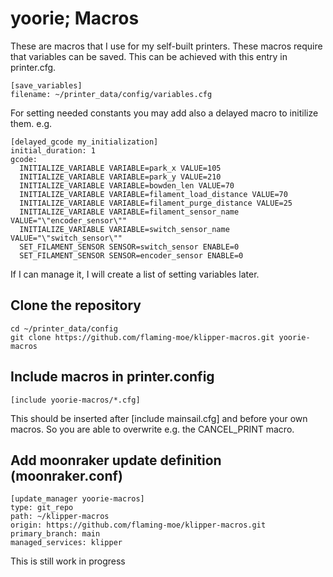# yoorie; Macros

These are macros that I use for my self-built printers. These macros require that variables can be saved. This can be achieved with this entry in printer.cfg.

```
[save_variables]
filename: ~/printer_data/config/variables.cfg
```

For setting needed constants you may add also a delayed macro to initilize them.
e.g.

```
[delayed_gcode my_initialization]
initial_duration: 1
gcode:
  INITIALIZE_VARIABLE VARIABLE=park_x VALUE=105
  INITIALIZE_VARIABLE VARIABLE=park_y VALUE=210
  INITIALIZE_VARIABLE VARIABLE=bowden_len VALUE=70
  INITIALIZE_VARIABLE VARIABLE=filament_load_distance VALUE=70
  INITIALIZE_VARIABLE VARIABLE=filament_purge_distance VALUE=25
  INITIALIZE_VARIABLE VARIABLE=filament_sensor_name VALUE="\"encoder_sensor\""
  INITIALIZE_VARIABLE VARIABLE=switch_sensor_name VALUE="\"switch_sensor\""
  SET_FILAMENT_SENSOR SENSOR=switch_sensor ENABLE=0
  SET_FILAMENT_SENSOR SENSOR=encoder_sensor ENABLE=0
```
If I can manage it, I will create a list of setting variables later.

## Clone the repository

```
cd ~/printer_data/config
git clone https://github.com/flaming-moe/klipper-macros.git yoorie-macros
```

## Include macros in printer.config

```
[include yoorie-macros/*.cfg]
```
This should be inserted after [include mainsail.cfg] and before your own macros. So you are able to overwrite e.g. the CANCEL_PRINT macro. 


## Add moonraker update definition (moonraker.conf)

```
[update_manager yoorie-macros]
type: git_repo
path: ~/klipper-macros
origin: https://github.com/flaming-moe/klipper-macros.git
primary_branch: main
managed_services: klipper
```

This is still work in progress